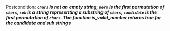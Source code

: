Postcondition: ***`chars` is not an empty string, `perm` is the first permutation of `chars`, `sub` is a string representing a substring of `chars`, `candidate` is the first permutation of `chars`. The function is_valid_number returns true for the candidate and sub strings***